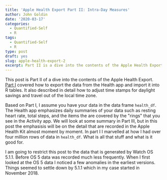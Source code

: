 ```yaml
---
title: 'Apple Health Export Part II: Intra-Day Measures'
author: John Goldin
date: '2020-03-17'
categories:
  - Quantified-Self
  - R
tags:
  - Quantified-Self
  - R
type: post
draft: yes
slug: apple-health-export-2
excerpt: Part II is a dive into the contents of the Apple Health Export with a focus on intra-day measures such as heart rate and energy as opposed to daily measures such as resting heart rate or daily step count.
---
```


This post is Part II of a dive into the contents of the Apple Health Export.
[Part I](https://www.johngoldin.com/post/2020-02-15-apple-health-export1/) covered how to export the data from the Health app and import it into
R tables. It also described in detail how to adjust time stamps for daylight
savings and travel out of the local time zone.

Based on Part I, I assume you have your data in the data frame `health_df`. 
The Health app emphasizes daily summaries of your data such as resting heart
rate, total steps, and the items the are covered by the "rings" that you see
in the Activity app. We will look at some summary in Part III, but in this
post the emphasisis will be on the detail that are recorded in the Apple
Health Kit almost moment by moment. In part I I marvelled at how I had over
four million rows of data in `health_df`. What is all that stuff and what
is it good for.

I am going to restrict this post to the data that is generated by Watch OS
5.1.1.  Before OS 5 data was recorded much less frequently. When I first 
looked at the OS 5 data I noticed a few anomalies in the earliest versions.
Things seemed to settle down by 5.1.1 which in my case started in November 2018.
